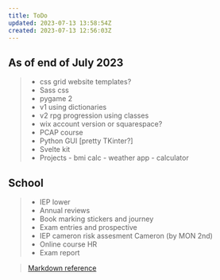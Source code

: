 ```yaml
---
title: ToDo
updated: 2023-07-13 13:58:54Z
created: 2023-07-13 12:56:03Z
---
```


## As of end of July 2023 ##
> - css grid website templates? 
> - Sass css
> - pygame 2  
> - v1 using dictionaries
> - v2 rpg progression using classes  
> - wix account version  or squarespace?
> - PCAP course  
> - Python GUI [pretty TKinter?]
> - Svelte kit
> - Projects - bmi calc - weather app - calculator 

## School ##
> - IEP lower
> - Annual reviews
> - Book marking stickers and journey
> - Exam entries and prospective
> - IEP cameron risk assesment Cameron (by MON 2nd)
> - Online course HR
> - Exam report


>  [Markdown reference](https://www.markdownguide.org/basic-syntax/)
